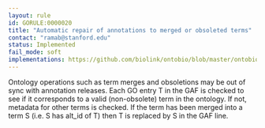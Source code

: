 ```yaml
---
layout: rule
id: GORULE:0000020
title: "Automatic repair of annotations to merged or obsoleted terms"
contact: "ramab@stanford.edu"
status: Implemented
fail_mode: soft
implementations: https://github.com/biolink/ontobio/blob/master/ontobio/io/assocparser.py#L470:L492
---
```

Ontology operations such as term merges and obsoletions may be out of
sync with annotation releases. Each GO entry T in the GAF is checked to
see if it corresponds to a valid (non-obsolete) term in the ontology. If
not, metadata for other terms is checked. If the term has been merged
into a term S (i.e. S has alt\_id of T) then T is replaced by S in the
GAF line.
